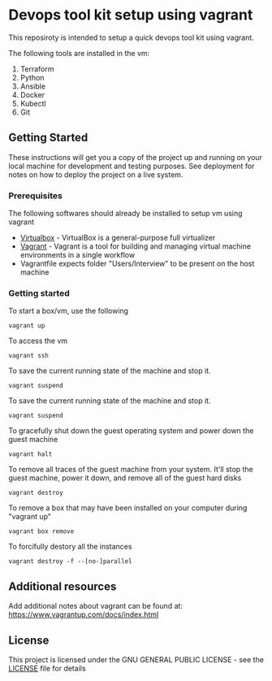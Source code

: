 # Devops tool kit setup using vagrant

This reposiroty is intended to setup a quick devops tool kit using vagrant.

The following tools are installed in the vm:
1. Terraform
2. Python
3. Ansible
4. Docker
5. Kubectl
6. Git

## Getting Started

These instructions will get you a copy of the project up and running on your local machine for development and testing purposes. See deployment for notes on how to deploy the project on a live system.

### Prerequisites

The following softwares should already be installed to setup vm using vagrant

* [Virtualbox](https://www.virtualbox.org/wiki/Downloads) - VirtualBox is a general-purpose full virtualizer
* [Vagrant]( https://www.vagrantup.com/downloads.html) - Vagrant is a tool for building and managing virtual machine environments in a single workflow
* Vagrantfile expects folder "Users/Interview" to be present on the host machine


### Getting started

To start a box/vm, use the following
```
vagrant up
```
To access the vm

```
vagrant ssh
```
To save the current running state of the machine and stop it.
```
vagrant suspend
```
To save the current running state of the machine and stop it.
```
vagrant suspend
```
To gracefully shut down the guest operating system and power down the guest machine
```
vagrant halt
```
To remove all traces of the guest machine from your system. It'll stop the guest machine, power it down, and remove all of the guest hard disks
```
vagrant destroy
```
To remove a box that may have been installed on your computer during "vagrant up"
```
vagrant box remove
```
To forcifully destory all the instances
```
vagrant destroy -f --[no-]parallel 
```

## Additional resources

Add additional notes about vagrant can be found at: https://www.vagrantup.com/docs/index.html


## License

This project is licensed under the GNU GENERAL PUBLIC LICENSE - see the [LICENSE](LICENSE) file for details


